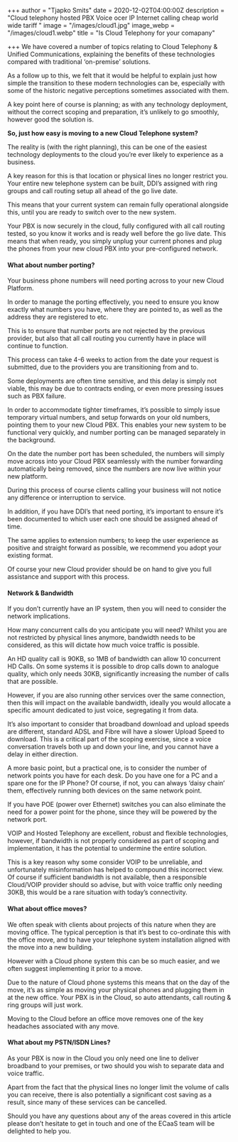 +++
author = "Tjapko Smits"
date = 2020-12-02T04:00:00Z
description = "Cloud telephony hosted PBX Voice ocer IP Internet calling cheap world wide tariff "
image = "/images/cloud1.jpg"
image_webp = "/images/cloud1.webp"
title = "Is Cloud Telephony for your comapany"

+++
We have covered a number of topics relating to Cloud Telephony & Unified Communications, explaining the benefits of these technologies compared with traditional ‘on-premise’ solutions.

As a follow up to this, we felt that it would be helpful to explain just how simple the transition to these modern technologies can be, especially with some of the historic negative perceptions sometimes associated with them.

A key point here of course is planning; as with any technology deployment, without the correct scoping and preparation, it’s unlikely to go smoothly, however good the solution is.

**So, just how easy is moving to a new Cloud Telephone system?**

The reality is (with the right planning), this can be one of the easiest technology deployments to the cloud you’re ever likely to experience as a business.

A key reason for this is that location or physical lines no longer restrict you. Your entire new telephone system can be built, DDI’s assigned with ring groups and call routing setup all ahead of the go live date.

This means that your current system can remain fully operational alongside this, until you are ready to switch over to the new system.

Your PBX is now securely in the cloud, fully configured with all call routing tested, so you know it works and is ready well before the go live date. This means that when ready, you simply unplug your current phones and plug the phones from your new cloud PBX into your pre-configured network.

#### What about number porting?

Your business phone numbers will need porting across to your new Cloud Platform.

In order to manage the porting effectively, you need to ensure you know exactly what numbers you have, where they are pointed to, as well as the address they are registered to etc.

This is to ensure that number ports are not rejected by the previous provider, but also that all call routing you currently have in place will continue to function.

This process can take 4-6 weeks to action from the date your request is submitted, due to the providers you are transitioning from and to.

Some deployments are often time sensitive, and this delay is simply not viable, this may be due to contracts ending, or even more pressing issues such as PBX failure.

In order to accommodate tighter timeframes, it’s possible to simply issue temporary virtual numbers, and setup forwards on your old numbers, pointing them to your new Cloud PBX. This enables your new system to be functional very quickly, and number porting can be managed separately in the background.

On the date the number port has been scheduled, the numbers will simply move across into your Cloud PBX seamlessly with the number forwarding automatically being removed, since the numbers are now live within your new platform.

During this process of course clients calling your business will not notice any difference or interruption to service.

In addition, if you have DDI’s that need porting, it’s important to ensure it’s been documented to which user each one should be assigned ahead of time.

The same applies to extension numbers; to keep the user experience as positive and straight forward as possible, we recommend you adopt your existing format.

Of course your new Cloud provider should be on hand to give you full assistance and support with this process.

#### Network & Bandwidth

If you don’t currently have an IP system, then you will need to consider the network implications.

How many concurrent calls do you anticipate you will need? Whilst you are not restricted by physical lines anymore, bandwidth needs to be considered, as this will dictate how much voice traffic is possible.

An HD quality call is 90KB, so 1MB of bandwidth can allow 10 concurrent HD Calls. On some systems it is possible to drop calls down to analogue quality, which only needs 30KB, significantly increasing the number of calls that are possible.

However, if you are also running other services over the same connection, then this will impact on the available bandwidth, ideally you would allocate a specific amount dedicated to just voice, segregating it from data.

It’s also important to consider that broadband download and upload speeds are different, standard ADSL and Fibre will have a slower Upload Speed to download. This is a critical part of the scoping exercise, since a voice conversation travels both up and down your line, and you cannot have a delay in either direction.

A more basic point, but a practical one, is to consider the number of network points you have for each desk. Do you have one for a PC and a spare one for the IP Phone? Of course, if not, you can always ‘daisy chain’ them, effectively running both devices on the same network point.

If you have POE (power over Ethernet) switches you can also eliminate the need for a power point for the phone, since they will be powered by the network port.

VOIP and Hosted Telephony are excellent, robust and flexible technologies, however, if bandwidth is not properly considered as part of scoping and implementation, it has the potential to undermine the entire solution.

This is a key reason why some consider VOIP to be unreliable, and unfortunately misinformation has helped to compound this incorrect view. Of course if sufficient bandwidth is not available, then a responsible Cloud/VOIP provider should so advise, but with voice traffic only needing 30KB, this would be a rare situation with today’s connectivity.

#### What about office moves?

We often speak with clients about projects of this nature when they are moving office. The typical perception is that it’s best to co-ordinate this with the office move, and to have your telephone system installation aligned with the move into a new building.

However with a Cloud phone system this can be so much easier, and we often suggest implementing it prior to a move.

Due to the nature of Cloud phone systems this means that on the day of the move, it’s as simple as moving your physical phones and plugging them in at the new office. Your PBX is in the Cloud, so auto attendants, call routing & ring groups will just work.

Moving to the Cloud before an office move removes one of the key headaches associated with any move.

#### What about my PSTN/ISDN Lines?

As your PBX is now in the Cloud you only need one line to deliver broadband to your premises, or two should you wish to separate data and voice traffic.

Apart from the fact that the physical lines no longer limit the volume of calls you can receive, there is also potentially a significant cost saving as a result, since many of these services can be cancelled.

Should you have any questions about any of the areas covered in this article please don’t hesitate to get in touch and one of the ECaaS team will be delighted to help you.

